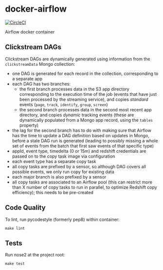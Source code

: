 # docker-airflow

[![CircleCI](https://circleci.com/gh/astronomerio/docker-airflow.svg?style=svg)](https://circleci.com/gh/astronomerio/docker-airflow)

Airflow docker container

## Clickstream DAGs
Clickstream DAGs are dynamically generated using information from the `clickstreamData` Mongo collection:
- one DAG is generated for each record in the collection, corresponding to a separate app
- each DAG has two branches:
  - the first branch processes data in the S3 app directory corresponding to the execution time of the job (events that have just been processed by the streaming service), and copies *standard* events (`page`, `track`, `identify`, `group`, `screen`)
  - the second branch processes data in the second most recent app directory, and copies *dynamic* tracking events (these are dynamically populated from a Mongo app record, using the `tables` property)
- the lag for the second branch has to do with making sure that Airflow has the time to update a DAG definition based on updates in Mongo, before a stale DAG run is generated (leading to possibly missing a whole set of events from the batch that first saw events of that specific type)
- appId, event type, timedelta (0 or 15m) and redshift credentials are passed on to the copy task image via configuration
- each event type has a separate copy task
- all copy tasks are prefixed by a sensor, so although DAG covers all possible events, we only run copy for existing data
- each major branch is also prefixed by a sensor
- all copy tasks are associated to an Airflow pool (this can restrict more than X number of copy tasks to run in parallel, to optimize Redshift copy efficiency); this needs to be pre-created

## Code Quality

To lint, run pycodestyle (formerly pep8) within container:

```
make lint
```

## Tests

Run nose2 at the project root:

```
make test
```
